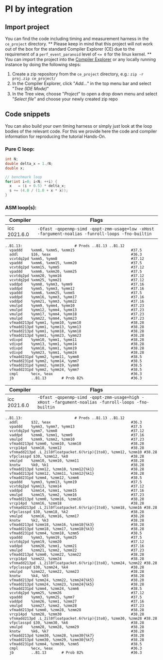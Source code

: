 # PI by integration

## Import project

You can find the code including timing and measurement harness in the `ce_project` directory.
** Please keep in mind that this project will not work out of the box for the standard Compiler Explorer (CE) due to the requirement of a `perf_event_paranoid` level of `<= 0` for the linux kernel. **
You can import the project into the [Compiler Explorer](https://godbolt.org/) or any locally running instance by doing the following steps:
1. Create a zip repository from the `ce_project` directory, e.g.: `zip -r proj.zip ce_project/`
2. In the Compiler Explorer, click "_Add..._" in the top menu bar and select "_Tree (IDE Mode)_"
3. In the Tree view, choose "_Project_" to open a drop down menu and select "_Select file_" and choose your newly created zip repo


## Code snippets
You can also build your own timing harness or simply just look at the loop bodies of the relevant code.
For this we provide here the code and compiler information for reproducing the tutorial Hands-On.


### Pure C loop:

```c
int N;
double delta_x = 1./N;
double x;

// benchmark loop
for(int i=0; i<N; ++i) {
  x   = (i + 0.5) * delta_x;
  s += (4.0 / (1.0 + x * x));
}
```

### ASM loop(s):


| Compiler | Flags |
|----------|-------|
| icc 2021.6.0 | `-Ofast -qopenmp-simd -qopt-zmm-usage=low -xHost -fargument-noalias -funroll-loops -fno-builtin` |


```assembly
..B1.13:                        # Preds ..B1.13 ..B1.12
  vpaddd    %xmm6, %xmm5, %xmm15                          #37.5
  addl      $16, %eax                                     #36.3
  vcvtdq2pd %xmm5, %ymm8                                  #37.12
  vpaddd    %xmm6, %xmm15, %xmm20                         #37.5
  vcvtdq2pd %xmm15, %ymm5                                 #37.12
  vpaddd    %xmm6, %xmm20, %xmm25                         #37.5
  vcvtdq2pd %xmm20, %ymm16                                #37.12
  vcvtdq2pd %xmm25, %ymm21                                #37.12
  vaddpd    %ymm8, %ymm3, %ymm9                           #37.16
  vaddpd    %ymm5, %ymm3, %ymm12                          #37.16
  vpaddd    %xmm6, %xmm25, %xmm5                          #37.5
  vaddpd    %ymm16, %ymm3, %ymm17                         #37.16
  vaddpd    %ymm21, %ymm3, %ymm22                         #37.16
  vmulpd    %ymm9, %ymm4, %ymm10                          #37.23
  vmulpd    %ymm12, %ymm4, %ymm13                         #37.23
  vmulpd    %ymm17, %ymm4, %ymm18                         #37.23
  vmulpd    %ymm22, %ymm4, %ymm23                         #37.23
  vfmadd213pd %ymm1, %ymm10, %ymm10                       #38.28
  vfmadd213pd %ymm1, %ymm13, %ymm13                       #38.28
  vfmadd213pd %ymm1, %ymm18, %ymm18                       #38.28
  vfmadd213pd %ymm1, %ymm23, %ymm23                       #38.28
  vdivpd    %ymm10, %ymm1, %ymm11                         #38.28
  vdivpd    %ymm13, %ymm1, %ymm14                         #38.28
  vdivpd    %ymm18, %ymm1, %ymm19                         #38.28
  vdivpd    %ymm23, %ymm1, %ymm24                         #38.28
  vfmadd231pd %ymm2, %ymm11, %ymm0                        #38.5
  vfmadd231pd %ymm2, %ymm14, %ymm7                        #38.5
  vfmadd231pd %ymm2, %ymm19, %ymm0                        #38.5
  vfmadd231pd %ymm2, %ymm24, %ymm7                        #38.5
  cmpl      %ecx, %eax                                    #36.3
  jb        ..B1.13       # Prob 82%                      #36.3
```

| Compiler | Flags |
|----------|-------|
| icc 2021.6.0 | `-Ofast -qopenmp-simd -qopt-zmm-usage=high -xHost -fargument-noalias -funroll-loops -fno-builtin` |


```assembly
..B1.13:                        # Preds ..B1.13 ..B1.12
  addl      $32, %eax                                     #36.3
  vpaddd    %ymm3, %ymm7, %ymm13                          #37.5
  vcvtdq2pd %ymm7, %zmm8                                  #37.12
  vaddpd    %zmm8, %zmm1, %zmm9                           #37.16
  vmulpd    %zmm9, %zmm2, %zmm10                          #37.23
  vfmadd213pd %zmm0, %zmm10, %zmm10                       #38.28
  vrcp14pd  %zmm10, %zmm12                                #38.28
  vfnmadd213pd .L_2il0floatpacket.6(%rip){1to8}, %zmm12, %zmm10 #38.28
  vfpclasspd $30, %zmm12, %k0                             #38.28
  vmulpd    %zmm10, %zmm10, %zmm11                        #38.28
  knotw     %k0, %k1                                      #38.28
  vfmadd213pd %zmm12, %zmm10, %zmm12{%k1}                 #38.28
  vfmadd213pd %zmm12, %zmm11, %zmm12{%k1}                 #38.28
  vfmadd231pd %zmm4, %zmm12, %zmm6                        #38.5
  vpaddd    %ymm3, %ymm13, %ymm19                         #37.5
  vcvtdq2pd %ymm13, %zmm14                                #37.12
  vaddpd    %zmm14, %zmm1, %zmm15                         #37.16
  vmulpd    %zmm15, %zmm2, %zmm16                         #37.23
  vfmadd213pd %zmm0, %zmm16, %zmm16                       #38.28
  vrcp14pd  %zmm16, %zmm18                                #38.28
  vfnmadd213pd .L_2il0floatpacket.6(%rip){1to8}, %zmm18, %zmm16 #38.28
  vfpclasspd $30, %zmm18, %k2                             #38.28
  vmulpd    %zmm16, %zmm16, %zmm17                        #38.28
  knotw     %k2, %k3                                      #38.28
  vfmadd213pd %zmm18, %zmm16, %zmm18{%k3}                 #38.28
  vfmadd213pd %zmm18, %zmm17, %zmm18{%k3}                 #38.28
  vfmadd231pd %zmm4, %zmm18, %zmm5                        #38.5
  vpaddd    %ymm3, %ymm19, %ymm25                         #37.5
  vcvtdq2pd %ymm19, %zmm20                                #37.12
  vaddpd    %zmm20, %zmm1, %zmm21                         #37.16
  vmulpd    %zmm21, %zmm2, %zmm22                         #37.23
  vfmadd213pd %zmm0, %zmm22, %zmm22                       #38.28
  vrcp14pd  %zmm22, %zmm24                                #38.28
  vfnmadd213pd .L_2il0floatpacket.6(%rip){1to8}, %zmm24, %zmm22 #38.28
  vfpclasspd $30, %zmm24, %k4                             #38.28
  vmulpd    %zmm22, %zmm22, %zmm23                        #38.28
  knotw     %k4, %k5                                      #38.28
  vfmadd213pd %zmm24, %zmm22, %zmm24{%k5}                 #38.28
  vfmadd213pd %zmm24, %zmm23, %zmm24{%k5}                 #38.28
  vfmadd231pd %zmm4, %zmm24, %zmm6                        #38.5
  vcvtdq2pd %ymm25, %zmm26                                #37.12
  vpaddd    %ymm3, %ymm25, %ymm7                          #37.5
  vaddpd    %zmm26, %zmm1, %zmm27                         #37.16
  vmulpd    %zmm27, %zmm2, %zmm28                         #37.23
  vfmadd213pd %zmm0, %zmm28, %zmm28                       #38.28
  vrcp14pd  %zmm28, %zmm30                                #38.28
  vfnmadd213pd .L_2il0floatpacket.6(%rip){1to8}, %zmm30, %zmm28 #38.28
  vfpclasspd $30, %zmm30, %k6                             #38.28
  vmulpd    %zmm28, %zmm28, %zmm29                        #38.28
  knotw     %k6, %k7                                      #38.28
  vfmadd213pd %zmm30, %zmm28, %zmm30{%k7}                 #38.28
  vfmadd213pd %zmm30, %zmm29, %zmm30{%k7}                 #38.28
  vfmadd231pd %zmm4, %zmm30, %zmm5                        #38.5
  cmpl      %ecx, %eax                                    #36.3
  jb        ..B1.13       # Prob 82%                      #36.3
```
